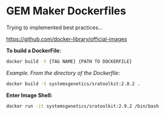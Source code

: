 # GEM Maker Dockerfiles

Trying to implemented best practices...

https://github.com/docker-library/official-images



**To build a DockerFile:**

```bash
docker build -t {TAG NAME} {PATH TO DOCKERFILE}
```

*Example. From the directory of the Dockerfile:*

```bash
docker build -t systemsgenetics/sratoolkit:2.8.2 .
```

**Enter Image Shell:**

```bash
docker run -it systemsgenetics/sratoolkit:2.9.2 /bin/bash
```
